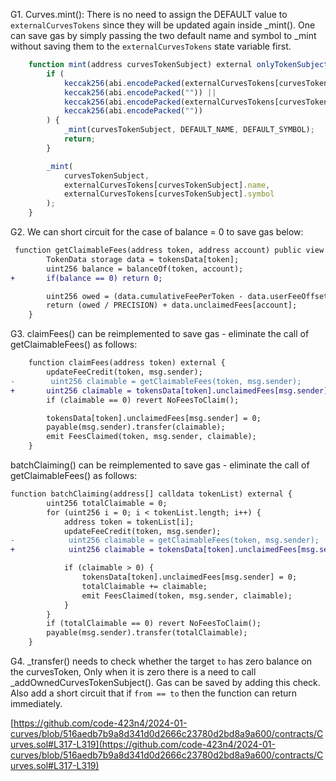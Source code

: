 G1. Curves.mint(): There is no need to assign the DEFAULT value to ``externalCurvesTokens`` since they will be updated again inside _mint(). One can save gas by simply passing the two default name and symbol to _mint without saving them to the ``externalCurvesTokens`` state variable first. 

```javascript
    function mint(address curvesTokenSubject) external onlyTokenSubject(curvesTokenSubject) {
        if (
            keccak256(abi.encodePacked(externalCurvesTokens[curvesTokenSubject].name)) ==
            keccak256(abi.encodePacked("")) ||
            keccak256(abi.encodePacked(externalCurvesTokens[curvesTokenSubject].symbol)) ==
            keccak256(abi.encodePacked(""))
        ) {
            _mint(curvesTokenSubject, DEFAULT_NAME, DEFAULT_SYMBOL);
            return;
        }

        _mint(
            curvesTokenSubject,
            externalCurvesTokens[curvesTokenSubject].name,
            externalCurvesTokens[curvesTokenSubject].symbol
        );
    }
```

G2. We can short circuit for the case of balance = 0 to save gas below: 

```diff
 function getClaimableFees(address token, address account) public view returns (uint256) {
        TokenData storage data = tokensData[token];
        uint256 balance = balanceOf(token, account);
+       if(balance == 0) return 0;

        uint256 owed = (data.cumulativeFeePerToken - data.userFeeOffset[account]) * balance;
        return (owed / PRECISION) + data.unclaimedFees[account];
    }

```

G3. claimFees() can be reimplemented to save gas - eliminate the call of getClaimableFees() as follows:

```diff
    function claimFees(address token) external {
        updateFeeCredit(token, msg.sender);
-        uint256 claimable = getClaimableFees(token, msg.sender);
+       uint256 claimable = tokensData[token].unclaimedFees[msg.sender]
        if (claimable == 0) revert NoFeesToClaim();

        tokensData[token].unclaimedFees[msg.sender] = 0;
        payable(msg.sender).transfer(claimable);
        emit FeesClaimed(token, msg.sender, claimable);
    }

```

batchClaiming() can be reimplemented to save gas - eliminate the call of getClaimableFees() as follows:

```diff
function batchClaiming(address[] calldata tokenList) external {
        uint256 totalClaimable = 0;
        for (uint256 i = 0; i < tokenList.length; i++) {
            address token = tokenList[i];
            updateFeeCredit(token, msg.sender);
-            uint256 claimable = getClaimableFees(token, msg.sender);
+            uint256 claimable = tokensData[token].unclaimedFees[msg.sender]

            if (claimable > 0) {
                tokensData[token].unclaimedFees[msg.sender] = 0;
                totalClaimable += claimable;
                emit FeesClaimed(token, msg.sender, claimable);
            }
        }
        if (totalClaimable == 0) revert NoFeesToClaim();
        payable(msg.sender).transfer(totalClaimable);
    }
```

G4. _transfer() needs to check whether the target ``to`` has zero balance on the curvesToken, Only when it is zero there is a need to call _addOwnedCurvesTokenSubject(). Gas can be saved by adding this check. Also add a short circuit that if ``from == to`` then the function can return immediately. 

[https://github.com/code-423n4/2024-01-curves/blob/516aedb7b9a8d341d0d2666c23780d2bd8a9a600/contracts/Curves.sol#L317-L319](https://github.com/code-423n4/2024-01-curves/blob/516aedb7b9a8d341d0d2666c23780d2bd8a9a600/contracts/Curves.sol#L317-L319)